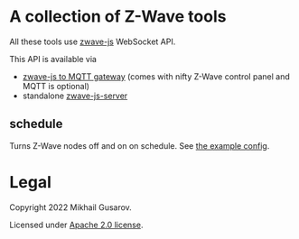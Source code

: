 # A collection of Z-Wave tools

All these tools use [zwave-js](https://github.com/zwave-js) WebSocket API.

This API is available via
- [zwave-js to MQTT gateway](https://github.com/zwave-js/zwavejs2mqtt) (comes with nifty Z-Wave control panel and MQTT is optional)
- standalone [zwave-js-server](https://github.com/zwave-js/zwave-js-server)

## schedule

Turns Z-Wave nodes off and on on schedule. See [the example config](cmd/schedule/config.json.example).

# Legal

Copyright 2022 Mikhail Gusarov.

Licensed under [Apache 2.0 license](LICENSE-2.0.txt).
